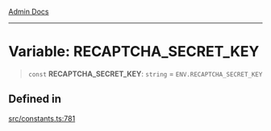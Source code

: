 [Admin Docs](/)

***

# Variable: RECAPTCHA\_SECRET\_KEY

> `const` **RECAPTCHA\_SECRET\_KEY**: `string` = `ENV.RECAPTCHA_SECRET_KEY`

## Defined in

[src/constants.ts:781](https://github.com/Suyash878/talawa-api/blob/cfd688207611ba245c99edd8dbaccb2cdbf6a043/src/constants.ts#L781)
